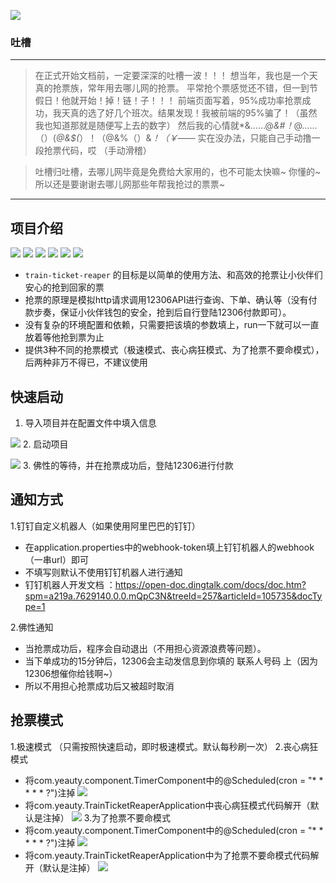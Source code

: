 ![](https://img.shields.io/badge/train_ticket-reaper-lightgrey.svg?colorA=d9d0c7&colorB=9fe0f6)

### 吐槽
---
>在正式开始文档前，一定要深深的吐槽一波！！！
>想当年，我也是一个天真的抢票族，常年用去哪儿网的抢票。
>平常抢个票感觉还不错，但一到节假日！他就开始！掉！链！子！！！
>前端页面写着，95%成功率抢票成功，我天真的选了好几个班次。结果发现！我被前端的95%骗了！（虽然我也知道那就是随便写上去的数字）
>然后我的心情就*&……@*&#！*@……（）(*@&$(*）！（@&%（）&*！（￥——*
>实在没办法，只能自己手动撸一段抢票代码，哎 （手动滑稽）

>吐槽归吐槽，去哪儿网毕竟是免费给大家用的，也不可能太快嘛~ 你懂的~ 所以还是要谢谢去哪儿网那些年帮我抢过的票票~

---

## 项目介绍
![](https://img.shields.io/badge/build-passing-brightgreen.svg) ![](https://img.shields.io/badge/downloads-190KB-brightgreen.svg) ![](https://img.shields.io/badge/jdk-1.8-blue.svg) ![](https://img.shields.io/badge/springboot-2.0.1-blue.svg)   ![](https://img.shields.io/badge/maven-3.3.9-blue.svg)  ![](https://img.shields.io/badge/IDEA-2017.2.3-blue.svg)
- `train-ticket-reaper` 的目标是以简单的使用方法、和高效的抢票让小伙伴们安心的抢到回家的票
- 抢票的原理是模拟http请求调用12306API进行查询、下单、确认等（没有付款步奏，保证小伙伴钱包的安全，抢到后自行登陆12306付款即可）。
- 没有复杂的环境配置和依赖，只需要把该填的参数填上，run一下就可以一直放着等他抢到票为止
- 提供3种不同的抢票模式（极速模式、丧心病狂模式、为了抢票不要命模式），后两种非万不得已，不建议使用

## 快速启动

1. 导入项目并在配置文件中填入信息

![](https://i.imgur.com/grYq6ek.png)
2. 启动项目

![](https://i.imgur.com/qQqTDSd.png)
3. 佛性的等待，并在抢票成功后，登陆12306进行付款

## 通知方式

1.钉钉自定义机器人（如果使用阿里巴巴的钉钉）
- 在application.properties中的webhook-token填上钉钉机器人的webhook（一串url）即可
- 不填写则默认不使用钉钉机器人进行通知
- 钉钉机器人开发文档 ：https://open-doc.dingtalk.com/docs/doc.htm?spm=a219a.7629140.0.0.mQpC3N&treeId=257&articleId=105735&docType=1

2.佛性通知
- 当抢票成功后，程序会自动退出（不用担心资源浪费等问题）。
- 当下单成功的15分钟后，12306会主动发信息到你填的 联系人号码 上（因为12306想催你给钱啊~）
- 所以不用担心抢票成功后又被超时取消

## 抢票模式
1.极速模式 （只需按照快速启动，即时极速模式。默认每秒刷一次）
2.丧心病狂模式
- 将com.yeauty.component.TimerComponent中的@Scheduled(cron = "* * * * * ?")注掉
![](https://i.imgur.com/LuDJA4Y.png)
- 将com.yeauty.TrainTicketReaperApplication中丧心病狂模式代码解开（默认是注掉）
![](https://i.imgur.com/yLVpAdO.png)
3.为了抢票不要命模式
- 将com.yeauty.component.TimerComponent中的@Scheduled(cron = "* * * * * ?")注掉
![](https://i.imgur.com/LuDJA4Y.png)
- 将com.yeauty.TrainTicketReaperApplication中为了抢票不要命模式代码解开（默认是注掉）
![](https://i.imgur.com/7kO1DHh.png)